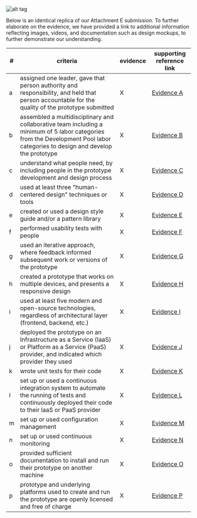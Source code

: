 ![alt tag](https://github.com/AccentureFed/process-documentation/raw/master/agile-process-photos/response-images/proposal-header.png)

Below is an identical replica of our Attachment E submission.  To further elaborate on the evidence, we have provided a link to additional information reflecting images, videos, and documentation such as design mockups, to further demonstrate our understanding.


|#|criteria|evidence|supporting reference link|
|-------|---------------|------------------|------------------|
|a| assigned one leader, gave that person authority and responsibility, and held that person accountable for the quality of the prototype submitted| X | [Evidence A](https://github.com/AccentureFed/process-documentation/tree/master/evidence/Attachment_E_Evidence_A) | 
|b| assembled a multidisciplinary and collaborative team including a minimum of 5 labor categories from the Development Pool labor categories to design and develop the prototype |X | [Evidence B](https://github.com/AccentureFed/process-documentation/tree/master/evidence/Attachment_E_Evidence_B) | 
|c| understand what people need, by including people in the prototype development and design process |X|[Evidence C](https://github.com/AccentureFed/process-documentation/tree/master/evidence/Attachment_E_Evidence_C)| 
|d| used at least three "human-centered design" techniques or tools |X| [Evidence D](https://github.com/AccentureFed/process-documentation/tree/master/evidence/Attachment_E_Evidence_D)|  
|e| created or used a design style guide and/or a pattern library |X| [Evidence E](https://github.com/AccentureFed/process-documentation/tree/master/evidence/Attachment_E_Evidence_E) | 
|f| performed usability tests with people |X|[Evidence F](https://github.com/AccentureFed/process-documentation/tree/master/evidence/Attachment_E_Evidence_F)| 
|g| used an iterative approach, where feedback informed subsequent work or versions of the prototype | X|[Evidence G](https://github.com/AccentureFed/process-documentation/tree/master/evidence/Attachment_E_Evidence_G) | 
|h| created a prototype that works on multiple devices, and presents a responsive design |X |[Evidence H](https://github.com/AccentureFed/process-documentation/tree/master/evidence/Attachment_E_Evidence_H)| 
|i| used at least five modern and open-source technologies, regardless of architectural layer (frontend, backend, etc.) |X|[Evidence I](https://github.com/AccentureFed/process-documentation/tree/master/evidence/Attachment_E_Evidence_I)| 
|j| deployed the prototype on an Infrastructure as a Service (IaaS) or Platform as a Service (PaaS) provider, and indicated which provider they used |X | [Evidence J](https://github.com/AccentureFed/process-documentation/tree/master/evidence/Attachment_E_Evidence_J) | 
|k| wrote unit tests for their code |X | [Evidence K](https://github.com/AccentureFed/process-documentation/tree/master/evidence/Attachment_E_Evidence_K)| 
|l| set up or used a continuous integration system to automate the running of tests and continuously deployed their code to their IaaS or PaaS provider |X |[Evidence L](https://github.com/AccentureFed/process-documentation/tree/master/evidence/Attachment_E_Evidence_L) | 
|m| set up or used configuration management |X |[Evidence M](https://github.com/AccentureFed/process-documentation/tree/master/evidence/Attachment_E_Evidence_M)| 
|n| set up or used continuous monitoring |X |[Evidence N](https://github.com/AccentureFed/process-documentation/tree/master/evidence/Attachment_E_Evidence_N)| 
|o| provided sufficient documentation to install and run their prototype on another machine |X |[Evidence O](https://github.com/AccentureFed/process-documentation/tree/master/evidence/Attachment_E_Evidence_O)| 
|p| prototype and underlying platforms used to create and run the prototype are openly licensed and free of charge| X| [Evidence P](https://github.com/AccentureFed/process-documentation/tree/master/evidence/Attachment_E_Evidence_P)| 
